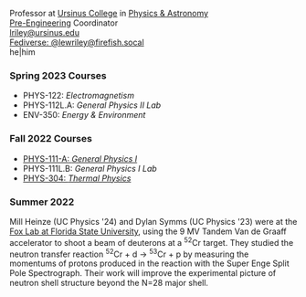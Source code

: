 Professor at [Ursinus College](https://www.ursinus.edu) in [Physics & Astronomy](https://www.ursinus.edu/academics/physics-and-astronomy/)<BR />
[Pre-Engineering](https://www.ursinus.edu/academics/pre-engineering/) Coordinator<BR />
[lriley@ursinus.edu](mailto:lriley@ursinus.edu)<BR />
<a rel="me noopener" href="https://firefish.social/@lewriley" target="_blank">Fediverse: @lewriley@firefish.socal</a><BR />
he|him

### Spring 2023 Courses
- PHYS-122: *Electromagnetism*
- PHYS-112L.A: *General Physics II Lab*
- ENV-350: *Energy & Environment*

### Fall 2022 Courses
- [PHYS-111-A: *General Physics I*](https://ursinus.instructure.com/courses/14826)
- PHYS-111L.B: *General Physics I Lab*
- [PHYS-304: *Thermal Physics*](https://ursinus.instructure.com/courses/15034)


### Summer 2022

Mill Heinze (UC Physics '24) and Dylan Symms (UC Physics '23) were at the [Fox Lab at Florida State University](http://fsunuc.physics.fsu.edu/research/fox_lab/), using the 9 MV Tandem Van de Graaff accelerator to shoot a beam of deuterons at a <SUP>52</SUP>Cr target. They studied the neutron transfer reaction <SUP>52</SUP>Cr + d &rarr; <SUP>53</SUP>Cr + p by measuring the momentums of protons produced in the reaction with the Super Enge Split Pole Spectrograph. Their work will improve the experimental picture of neutron shell structure beyond the N=28 major shell.
